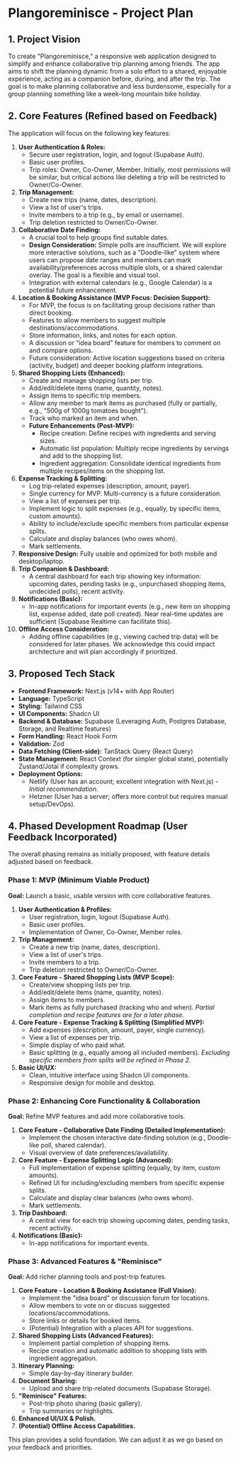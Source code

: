 # Plangoreminisce - Project Plan

## 1. Project Vision

To create "Plangoreminisce," a responsive web application designed to simplify and enhance collaborative trip planning among friends. The app aims to shift the planning dynamic from a solo effort to a shared, enjoyable experience, acting as a companion before, during, and after the trip. The goal is to make planning collaborative and less burdensome, especially for a group planning something like a week-long mountain bike holiday.

## 2. Core Features (Refined based on Feedback)

The application will focus on the following key features:

1.  **User Authentication & Roles:**
    *   Secure user registration, login, and logout (Supabase Auth).
    *   Basic user profiles.
    *   Trip roles: Owner, Co-Owner, Member. Initially, most permissions will be similar, but critical actions like deleting a trip will be restricted to Owner/Co-Owner.
2.  **Trip Management:**
    *   Create new trips (name, dates, description).
    *   View a list of user's trips.
    *   Invite members to a trip (e.g., by email or username).
    *   Trip deletion restricted to Owner/Co-Owner.
3.  **Collaborative Date Finding:**
    *   A crucial tool to help groups find suitable dates.
    *   **Design Consideration:** Simple polls are insufficient. We will explore more interactive solutions, such as a "Doodle-like" system where users can propose date ranges and members can mark availability/preferences across multiple slots, or a shared calendar overlay. The goal is a flexible and visual tool.
    *   Integration with external calendars (e.g., Google Calendar) is a potential future enhancement.
4.  **Location & Booking Assistance (MVP Focus: Decision Support):**
    *   For MVP, the focus is on facilitating group decisions rather than direct booking.
    *   Features to allow members to suggest multiple destinations/accommodations.
    *   Store information, links, and notes for each option.
    *   A discussion or "idea board" feature for members to comment on and compare options.
    *   Future consideration: Active location suggestions based on criteria (activity, budget) and deeper booking platform integrations.
5.  **Shared Shopping Lists (Enhanced):**
    *   Create and manage shopping lists per trip.
    *   Add/edit/delete items (name, quantity, notes).
    *   Assign items to specific trip members.
    *   Allow any member to mark items as purchased (fully or partially, e.g., "500g of 1000g tomatoes bought").
    *   Track who marked an item and when.
    *   **Future Enhancements (Post-MVP):**
        *   Recipe creation: Define recipes with ingredients and serving sizes.
        *   Automatic list population: Multiply recipe ingredients by servings and add to the shopping list.
        *   Ingredient aggregation: Consolidate identical ingredients from multiple recipes/items on the shopping list.
6.  **Expense Tracking & Splitting:**
    *   Log trip-related expenses (description, amount, payer).
    *   Single currency for MVP. Multi-currency is a future consideration.
    *   View a list of expenses per trip.
    *   Implement logic to split expenses (e.g., equally, by specific items, custom amounts).
    *   Ability to include/exclude specific members from particular expense splits.
    *   Calculate and display balances (who owes whom).
    *   Mark settlements.
7.  **Responsive Design:** Fully usable and optimized for both mobile and desktop/laptop.
8.  **Trip Companion & Dashboard:**
    *   A central dashboard for each trip showing key information: upcoming dates, pending tasks (e.g., unpurchased shopping items, undecided polls), recent activity.
9.  **Notifications (Basic):**
    *   In-app notifications for important events (e.g., new item on shopping list, expense added, date poll created). Near real-time updates are sufficient (Supabase Realtime can facilitate this).
10. **Offline Access Consideration:**
    *   Adding offline capabilities (e.g., viewing cached trip data) will be considered for later phases. We acknowledge this could impact architecture and will plan accordingly if prioritized.

## 3. Proposed Tech Stack

*   **Frontend Framework:** Next.js (v14+ with App Router)
*   **Language:** TypeScript
*   **Styling:** Tailwind CSS
*   **UI Components:** Shadcn UI
*   **Backend & Database:** Supabase (Leveraging Auth, Postgres Database, Storage, and Realtime features)
*   **Form Handling:** React Hook Form
*   **Validation:** Zod
*   **Data Fetching (Client-side):** TanStack Query (React Query)
*   **State Management:** React Context (for simpler global state), potentially Zustand/Jotai if complexity grows.
*   **Deployment Options:**
    *   Netlify (User has an account; excellent integration with Next.js) - *Initial recommendation*.
    *   Hetzner (User has a server; offers more control but requires manual setup/DevOps).

## 4. Phased Development Roadmap (User Feedback Incorporated)

The overall phasing remains as initially proposed, with feature details adjusted based on feedback.

### Phase 1: MVP (Minimum Viable Product)

**Goal:** Launch a basic, usable version with core collaborative features.

1.  **User Authentication & Profiles:**
    *   User registration, login, logout (Supabase Auth).
    *   Basic user profiles.
    *   Implementation of Owner, Co-Owner, Member roles.
2.  **Trip Management:**
    *   Create a new trip (name, dates, description).
    *   View a list of user's trips.
    *   Invite members to a trip.
    *   Trip deletion restricted to Owner/Co-Owner.
3.  **Core Feature - Shared Shopping Lists (MVP Scope):**
    *   Create/view shopping lists per trip.
    *   Add/edit/delete items (name, quantity, notes).
    *   Assign items to members.
    *   Mark items as fully purchased (tracking who and when). *Partial completion and recipe features are for a later phase.*
4.  **Core Feature - Expense Tracking & Splitting (Simplified MVP):**
    *   Add expenses (description, amount, payer, single currency).
    *   View a list of expenses per trip.
    *   Simple display of who paid what.
    *   Basic splitting (e.g., equally among all included members). *Excluding specific members from splits will be refined in Phase 2.*
5.  **Basic UI/UX:**
    *   Clean, intuitive interface using Shadcn UI components.
    *   Responsive design for mobile and desktop.

### Phase 2: Enhancing Core Functionality & Collaboration

**Goal:** Refine MVP features and add more collaborative tools.

1.  **Core Feature - Collaborative Date Finding (Detailed Implementation):**
    *   Implement the chosen interactive date-finding solution (e.g., Doodle-like poll, shared calendar).
    *   Visual overview of date preferences/availability.
2.  **Core Feature - Expense Splitting Logic (Advanced):**
    *   Full implementation of expense splitting (equally, by item, custom amounts).
    *   Refined UI for including/excluding members from specific expense splits.
    *   Calculate and display clear balances (who owes whom).
    *   Mark settlements.
3.  **Trip Dashboard:**
    *   A central view for each trip showing upcoming dates, pending tasks, recent activity.
4.  **Notifications (Basic):**
    *   In-app notifications for important events.

### Phase 3: Advanced Features & "Reminisce"

**Goal:** Add richer planning tools and post-trip features.

1.  **Core Feature - Location & Booking Assistance (Full Vision):**
    *   Implement the "idea board" or discussion forum for locations.
    *   Allow members to vote on or discuss suggested locations/accommodations.
    *   Store links or details for booked items.
    *   (Potential) Integration with a places API for suggestions.
2.  **Shared Shopping Lists (Advanced Features):**
    *   Implement partial completion of shopping items.
    *   Recipe creation and automatic addition to shopping lists with ingredient aggregation.
3.  **Itinerary Planning:**
    *   Simple day-by-day itinerary builder.
4.  **Document Sharing:**
    *   Upload and share trip-related documents (Supabase Storage).
5.  **"Reminisce" Features:**
    *   Post-trip photo sharing (basic gallery).
    *   Trip summaries or highlights.
6.  **Enhanced UI/UX & Polish.**
7.  **(Potential) Offline Access Capabilities.**

This plan provides a solid foundation. We can adjust it as we go based on your feedback and priorities.
